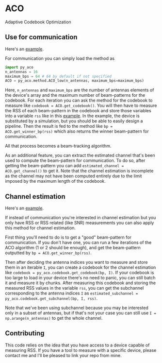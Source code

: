 # ACO
Adaptive Codebook Optimization

## Use for communication
Here's an [example](/ACO/example_communication.py).

For communication you can simply load the method as
```python
import py_aco
n_antennas = 16
maximum_bps = 64 # 64 by default if not specified
ACO = py_aco.method.ACO_low(n_antennas, maximum_bps=maximum_bps)
```
Here, `n_antennas` and `maximum_bps` are the number of antennas elements of the device's array and the maximum number of beam-patterns for the codebook.
For each iteration you can ask the method for the codebook to measure like `codebook = ACO.get_codebook()`.
You will then have to measure the RSS of each beam-pattern in the codebook and store those variables into a variable `rss` like in this [example](/ACO/example_communication.py).
In the example, the device is substituted by a simulation, but you should be able to easily design a pipeline.
Then the result is fed to the method like `bp = ACO.get_winner_bp(rss)` which also returns the winner beam-pattern for communication.

All that process becomes a beam-tracking algorithm.

As an additional feature, you can extract the estimated channel that's been used to compute the beam-pattern for communication.
To do so, after getting the beam-pattern you can add `estimated_channel = ACO.get_channel()` to get it. Note that the channel estimation is incomplete as the channel may not have been computed entirely due to the limit imposed by the maximum length of the codebook.

## Channel estimation
Here's an [example](/ACO/example_estimation.py).

If instead of communication you're interested in channel estimation but you only have RSS or RSS related (like SNR) measurements you can also apply this method for channel estimation.

First thing you'll need to do is to get a "good" beam-pattern for communication.
If you don't have one, you can run a few iterations of the ACO algorithm (1 or 2 should be enough), and get the beam-pattern outputted by `bp = ACO.get_winner_bp(rss)`.

Then after deciding the antenna indices you want to measure and store them in an iterable `I`, you can create a codebook for the channel estimation like `codebook = py_aco.codebook.get_codebook(bp, I)`.
If your codebook is too large to load in your device there's no need to panic, you can still batch it and measure it by chunks.
After measuring this codebook and storing the measured RSS values in the variable `rss`, you can get the subchannel corresponding to the antenna indices `I` as `estimated_subchannel = py_aco.codebook.get_subchannel(bp, I, rss)`.

Note that we've been using subchannel because you may be interested only in a subset of antennas, but if that's not your case you can still use `I = np.arange(n_antennas)` to get the whole channel.

## Contributing
This code relies on the idea that you have access to a device capable of measuring RSS.
If you have a tool to measure with a specific device, please contact me and I'll be pleased to link your repo from mine.
